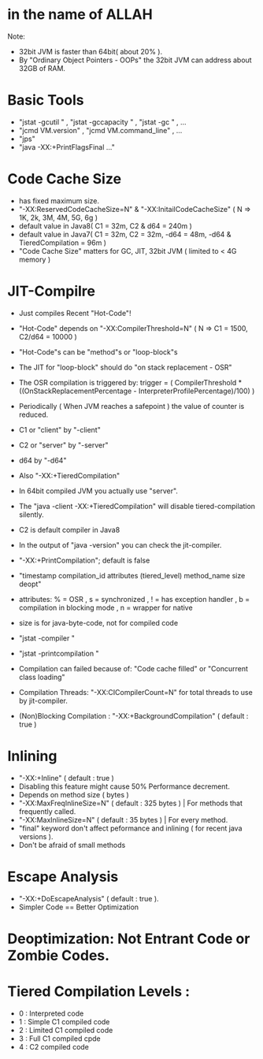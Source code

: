 # in the name of ALLAH


Note:
- 32bit JVM is faster than 64bit( about 20% ).
- By "Ordinary Object Pointers - OOPs" the 32bit JVM can address about 32GB of RAM.

# Basic Tools
- "jstat -gcutil <pid>" , "jstat -gccapacity <pid>" , "jstat -gc <pid>" , ...
- "jcmd <pid> VM.version" , "jcmd <pid> VM.command_line" , ...
- "jps"
- "java -XX:+PrintFlagsFinal ..."

# Code Cache Size
- has fixed maximum size.
- "-XX:ReservedCodeCacheSize=N" & "-XX:InitailCodeCacheSize" ( N => 1K, 2k, 3M, 4M, 5G, 6g )
- default value in Java8( C1 = 32m, C2 & d64 = 240m )
- default value in Java7( C1 = 32m, C2 = 32m, -d64 = 48m, -d64 & TieredCompilation = 96m )
- "Code Cache Size" matters for GC, JIT, 32bit JVM ( limited to < 4G memory )


# JIT-Compilre
- Just compiles Recent "Hot-Code"!
- "Hot-Code" depends on "-XX:CompilerThreshold=N" ( N => C1 = 1500, C2/d64 = 10000 )
- "Hot-Code"s can be "method"s or "loop-block"s
- The JIT for "loop-block" should do "on stack replacement - OSR"
- The OSR compilation is triggered by:
  trigger = ( CompilerThreshold * ((OnStackReplacementPercentage - InterpreterProfilePercentage)/100) )
- Periodically ( When JVM reaches a safepoint ) the value of counter is reduced.

- C1 or "client" by "-client"
- C2 or "server" by "-server"
- d64 by "-d64"
- Also "-XX:+TieredCompilation"
- In 64bit compiled JVM you actually use "server".
- The "java -client -XX:+TieredCompilation" will disable tiered-compilation silently.
- C2 is default compiler in Java8
- In the output of "java -version" you can check the jit-compiler.

- "-XX:+PrintCompilation"; default is false
- "timestamp compilation_id attributes (tiered_level) method_name size deopt"
- attributes: % = OSR , s = synchronized , ! = has exception handler , b = compilation in blocking mode , n = wrapper for native
- size is for java-byte-code, not for compiled code
- "jstat -compiler <pid>"
- "jstat -printcompilation <pid> <delay>"

- Compilation can failed because of: "Code cache filled" or "Concurrent class loading"
- Compilation Threads: "-XX:CICompilerCount=N" for total threads to use by jit-compiler.
- (Non)Blocking Compilation : "-XX:+BackgroundCompilation" ( default : true )

# Inlining
- "-XX:+Inline" ( default : true )
- Disabling this feature might cause 50% Performance decrement.
- Depends on method size ( bytes )
- "-XX:MaxFreqInlineSize=N" ( default : 325 bytes ) | For methods that frequently called.
- "-XX:MaxInlineSize=N" ( default : 35 bytes ) | For every method.
- "final" keyword don't affect peformance and inlining ( for recent java versions ).
- Don't be afraid of small methods

# Escape Analysis
- "-XX:+DoEscapeAnalysis" ( default : true ).
- Simpler Code == Better Optimization

# Deoptimization: Not Entrant Code or Zombie Codes.

# Tiered Compilation Levels :
- 0 : Interpreted code
- 1 : Simple C1 compiled code
- 2 : Limited C1 compiled code
- 3 : Full C1 compiled cpde
- 4 : C2 compiled code

